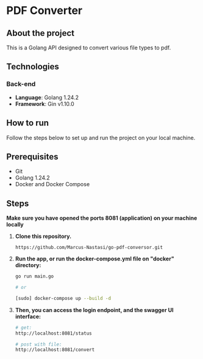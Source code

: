 # PDF Converter

## About the project

This is a Golang API designed to convert various file types to pdf.

## Technologies

### Back-end
- **Language**: Golang 1.24.2
- **Framework**: Gin v1.10.0

## How to run
Follow the steps below to set up and run the project on your local machine.

## Prerequisites
- Git
- Golang 1.24.2
- Docker and Docker Compose

## Steps
**Make sure you have opened the ports 8081 (application) on your machine locally**

1. **Clone this repository.**
   ```
   https://github.com/Marcus-Nastasi/go-pdf-conversor.git

2. **Run the app, or run the docker-compose.yml file on "docker" directory:**
    ```bash
    go run main.go

    # or

    [sudo] docker-compose up --build -d

3. **Then, you can access the login endpoint, and the swagger UI interface:**
    ```bash
    # get:
    http://localhost:8081/status

    # post with file:
    http://localhost:8081/convert
